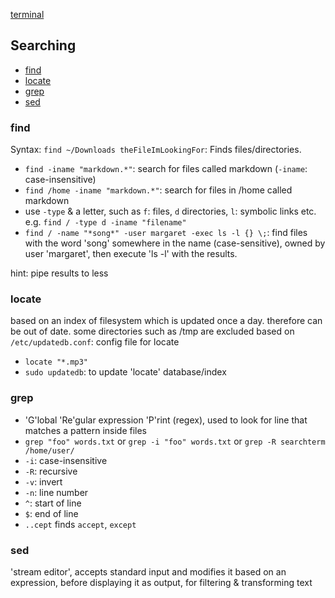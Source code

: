 [terminal](terminal.md)

## Searching
- [find](#find)
- [locate](#locate)
- [grep](#grep)
- [sed](#sed)

### find
Syntax: `find ~/Downloads theFileImLookingFor`: Finds files/directories.
- `find -iname "markdown.*"`: search for files called markdown (`-iname`: case-insensitive)
- `find /home -iname "markdown.*"`: search for files in /home called markdown
- use `-type` & a letter, such as `f`: files, `d` directories, `l`: symbolic links etc. e.g. `find / -type d -iname "filename"`
- `find / -name "*song*" -user margaret -exec ls -l {} \;`: find files with the word 'song' somewhere in the name (case-sensitive), owned by user 'margaret', then execute 'ls -l' with the results.

hint: pipe results to less

### locate
based on an index of filesystem which is updated once a day. therefore can be out of date. some directories such as /tmp are excluded based on  `/etc/updatedb.conf`: config file for locate
- `locate "*.mp3"`
- `sudo updatedb`: to update 'locate' database/index

### grep
- 'G'lobal 'Re'gular expression 'P'rint (regex), used to look for line that matches a pattern inside files
- `grep "foo" words.txt` or `grep -i "foo" words.txt` or `grep -R searchterm /home/user/`
- `-i`: case-insensitive
- `-R`: recursive
- `-v`: invert
- `-n`: line number
- `^`: start of line
- `$`: end of line
- `..cept` finds `accept`, `except`

### sed
'stream editor', accepts standard input and modifies it based on an expression, before displaying it as output, for filtering & transforming text

